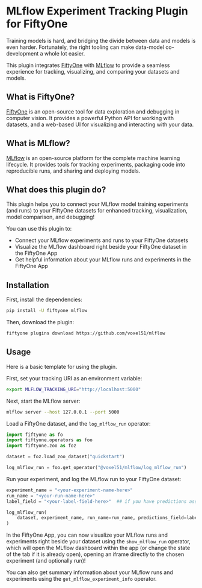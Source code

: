 # MLflow Experiment Tracking Plugin for FiftyOne

Training models is hard, and bridging the divide between data and models is even harder.
Fortunately, the right tooling can make data-model co-development a whole lot easier.

This plugin integrates [FiftyOne](https://docs.voxel51.com/) with [MLflow](https://mlflow.org/) to provide a seamless experience for tracking, visualizing, and comparing your datasets and models.

## What is FiftyOne?

[FiftyOne](https://docs.voxel51.com/) is an open-source tool for data exploration and debugging in computer vision. It provides a powerful Python API for working with datasets, and a web-based UI for visualizing and interacting with your data.

## What is MLflow?

[MLflow](https://mlflow.org/) is an open-source platform for the complete machine learning lifecycle. It provides tools for tracking experiments, packaging code into reproducible runs, and sharing and deploying models.

## What does this plugin do?

This plugin helps you to connect your MLflow model training experiments (and runs) to your FiftyOne datasets for enhanced tracking, visualization, model comparison, and debugging!

You can use this plugin to:

- Connect your MLflow experiments and runs to your FiftyOne datasets
- Visualize the MLflow dashboard right beside your FiftyOne dataset in the FiftyOne App
- Get helpful information about your MLflow runs and experiments in the FiftyOne App

## Installation

First, install the dependencies:

```bash
pip install -U fiftyone mlflow
```

Then, download the plugin:

```bash
fiftyone plugins download https://github.com/voxel51/mlflow
```

## Usage

Here is a basic template for using the plugin.

First, set your tracking URI as an environment variable:

```bash
export MLFLOW_TRACKING_URI="http://localhost:5000"
```

Next, start the MLflow server:

```bash
mlflow server --host 127.0.0.1 --port 5000
```

Load a FiftyOne dataset, and the `log_mlflow_run` operator:

```python
import fiftyone as fo
import fiftyone.operators as foo
import fiftyone.zoo as foz

dataset = foz.load_zoo_dataset("quickstart")

log_mlflow_run = foo.get_operator("@voxel51/mlflow/log_mlflow_run")
```

Run your experiment, and log the MLflow run to your FiftyOne dataset:

```python
experiment_name = "<your-experiment-name-here>"
run_name = "<your-run-name-here>"
label_field = "<your-label-field-here>"  ## if you have predictions associated with your run

log_mlflow_run(
    dataset, experiment_name, run_name=run_name, predictions_field=label_field
)
```

In the FiftyOne App, you can now visualize your MLflow runs and experiments right beside your dataset
using the `show_mlflow_run` operator, which will open the MLflow dashboard within the app
(or change the state of the tab if it is already open), opening an iframe directly to the
chosen experiment (and optionally run)!

You can also get summary information about your MLflow runs and experiments using the `get_mlflow_experiment_info` operator.
